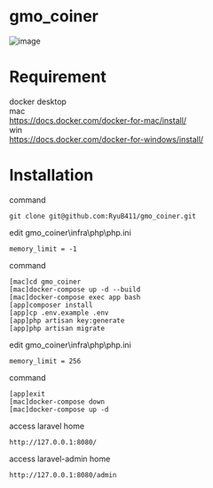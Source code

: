 # gmo_coiner
![image](https://user-images.githubusercontent.com/39729800/117288490-84c15900-aea6-11eb-99f1-d37203c8053f.png)

# Requirement
docker desktop  
mac  
https://docs.docker.com/docker-for-mac/install/  
win  
https://docs.docker.com/docker-for-windows/install/  

# Installation
command
```
git clone git@github.com:RyuB411/gmo_coiner.git
```
edit gmo_coiner\infra\php\php.ini
```
memory_limit = -1
```
command
```
[mac]cd gmo_coiner
[mac]docker-compose up -d --build
[mac]docker-compose exec app bash
[app]composer install
[app]cp .env.example .env
[app]php artisan key:generate
[app]php artisan migrate
```

edit gmo_coiner\infra\php\php.ini
```
memory_limit = 256
```

command
```
[app]exit
[mac]docker-compose down
[mac]docker-compose up -d
```

access laravel home
```
http://127.0.0.1:8080/
```
access laravel-admin home
```
http://127.0.0.1:8080/admin
```
